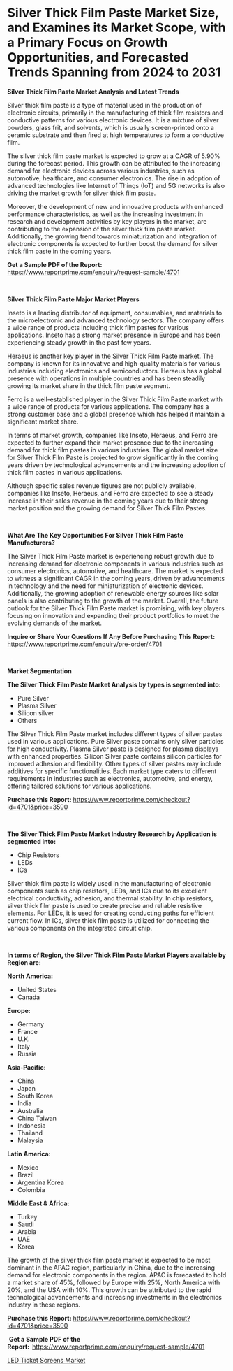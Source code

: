 <p><h1>Silver Thick Film Paste Market Size, and Examines its Market Scope, with a Primary Focus on Growth Opportunities, and Forecasted Trends Spanning from 2024 to 2031</h1></p><p><strong>Silver Thick Film Paste Market Analysis and Latest Trends</strong></p>
<p><p>Silver thick film paste is a type of material used in the production of electronic circuits, primarily in the manufacturing of thick film resistors and conductive patterns for various electronic devices. It is a mixture of silver powders, glass frit, and solvents, which is usually screen-printed onto a ceramic substrate and then fired at high temperatures to form a conductive film.</p><p>The silver thick film paste market is expected to grow at a CAGR of 5.90% during the forecast period. This growth can be attributed to the increasing demand for electronic devices across various industries, such as automotive, healthcare, and consumer electronics. The rise in adoption of advanced technologies like Internet of Things (IoT) and 5G networks is also driving the market growth for silver thick film paste.</p><p>Moreover, the development of new and innovative products with enhanced performance characteristics, as well as the increasing investment in research and development activities by key players in the market, are contributing to the expansion of the silver thick film paste market. Additionally, the growing trend towards miniaturization and integration of electronic components is expected to further boost the demand for silver thick film paste in the coming years.</p></p>
<p><strong>Get a Sample PDF of the Report:&nbsp;</strong> <a href="https://www.reportprime.com/enquiry/request-sample/4701">https://www.reportprime.com/enquiry/request-sample/4701</a></p>
<p>&nbsp;</p>
<p><strong>Silver Thick Film Paste Major Market Players</strong></p>
<p><p>Inseto is a leading distributor of equipment, consumables, and materials to the microelectronic and advanced technology sectors. The company offers a wide range of products including thick film pastes for various applications. Inseto has a strong market presence in Europe and has been experiencing steady growth in the past few years.</p><p>Heraeus is another key player in the Silver Thick Film Paste market. The company is known for its innovative and high-quality materials for various industries including electronics and semiconductors. Heraeus has a global presence with operations in multiple countries and has been steadily growing its market share in the thick film paste segment.</p><p>Ferro is a well-established player in the Silver Thick Film Paste market with a wide range of products for various applications. The company has a strong customer base and a global presence which has helped it maintain a significant market share.</p><p>In terms of market growth, companies like Inseto, Heraeus, and Ferro are expected to further expand their market presence due to the increasing demand for thick film pastes in various industries. The global market size for Silver Thick Film Paste is projected to grow significantly in the coming years driven by technological advancements and the increasing adoption of thick film pastes in various applications.</p><p>Although specific sales revenue figures are not publicly available, companies like Inseto, Heraeus, and Ferro are expected to see a steady increase in their sales revenue in the coming years due to their strong market position and the growing demand for Silver Thick Film Pastes.</p></p>
<p>&nbsp;</p>
<p><strong>What Are The Key Opportunities For Silver Thick Film Paste Manufacturers?</strong></p>
<p><p>The Silver Thick Film Paste market is experiencing robust growth due to increasing demand for electronic components in various industries such as consumer electronics, automotive, and healthcare. The market is expected to witness a significant CAGR in the coming years, driven by advancements in technology and the need for miniaturization of electronic devices. Additionally, the growing adoption of renewable energy sources like solar panels is also contributing to the growth of the market. Overall, the future outlook for the Silver Thick Film Paste market is promising, with key players focusing on innovation and expanding their product portfolios to meet the evolving demands of the market.</p></p>
<p><strong>Inquire or Share Your Questions If Any Before Purchasing This Report:</strong> <a href="https://www.reportprime.com/enquiry/pre-order/4701">https://www.reportprime.com/enquiry/pre-order/4701</a></p>
<p>&nbsp;</p>
<p><strong>Market Segmentation</strong></p>
<p><strong>The Silver Thick Film Paste Market Analysis by types is segmented into:</strong></p>
<p><ul><li>Pure Silver</li><li>Plasma Silver</li><li>Silicon silver</li><li>Others</li></ul></p>
<p><p>The Silver Thick Film Paste market includes different types of silver pastes used in various applications. Pure Silver paste contains only silver particles for high conductivity. Plasma Silver paste is designed for plasma displays with enhanced properties. Silicon Silver paste contains silicon particles for improved adhesion and flexibility. Other types of silver pastes may include additives for specific functionalities. Each market type caters to different requirements in industries such as electronics, automotive, and energy, offering tailored solutions for various applications.</p></p>
<p><strong>Purchase this Report:&nbsp;</strong><a href="https://www.reportprime.com/checkout?id=4701&price=3590">https://www.reportprime.com/checkout?id=4701&price=3590</a></p>
<p>&nbsp;</p>
<p><strong>The Silver Thick Film Paste Market Industry Research by Application is segmented into:</strong></p>
<p><ul><li>Chip Resistors</li><li>LEDs</li><li>ICs</li></ul></p>
<p><p>Silver thick film paste is widely used in the manufacturing of electronic components such as chip resistors, LEDs, and ICs due to its excellent electrical conductivity, adhesion, and thermal stability. In chip resistors, silver thick film paste is used to create precise and reliable resistive elements. For LEDs, it is used for creating conducting paths for efficient current flow. In ICs, silver thick film paste is utilized for connecting the various components on the integrated circuit chip.</p></p>
<p>&nbsp;</p>
<p><strong>In terms of Region, the Silver Thick Film Paste Market Players available by Region are:</strong></p>
<p>
    <p> <strong> North America: </strong>
        <ul>
            <li>United States</li>
            <li>Canada</li>
        </ul>
        </p> 
    <p> <strong> Europe: </strong>
        <ul>
            <li>Germany</li>
            <li>France</li>
            <li>U.K.</li>
            <li>Italy</li>
            <li>Russia</li>
        </ul>
        </p> 
    <p> <strong> Asia-Pacific: </strong>
        <ul>
            <li>China</li>
            <li>Japan</li>
            <li>South Korea</li>
            <li>India</li>
            <li>Australia</li>
            <li>China Taiwan</li>
            <li>Indonesia</li>
            <li>Thailand</li>
            <li>Malaysia</li>
        </ul>
        </p> 
    <p> <strong> Latin America: </strong>
        <ul>
            <li>Mexico</li>
            <li>Brazil</li>
            <li>Argentina Korea</li>
            <li>Colombia</li>
        </ul>
        </p> 
    <p> <strong> Middle East & Africa: </strong>
        <ul>
            <li>Turkey</li>
            <li>Saudi</li>
            <li>Arabia</li>
            <li>UAE</li>
            <li>Korea</li>
        </ul>
    </p>
    </p>
<p><p>The growth of the silver thick film paste market is expected to be most dominant in the APAC region, particularly in China, due to the increasing demand for electronic components in the region. APAC is forecasted to hold a market share of 45%, followed by Europe with 25%, North America with 20%, and the USA with 10%. This growth can be attributed to the rapid technological advancements and increasing investments in the electronics industry in these regions.</p></p>
<p><strong>Purchase this Report: </strong><a href="https://www.reportprime.com/checkout?id=4701&price=3590">https://www.reportprime.com/checkout?id=4701&price=3590</a></p>
<p>&nbsp;<strong>Get a Sample PDF of the Report:&nbsp;&nbsp;</strong><a href="https://www.reportprime.com/enquiry/request-sample/4701">https://www.reportprime.com/enquiry/request-sample/4701</a></p>
<p><strong></strong></p>
<p><p><a href="https://github.com/lbird53714/Market-Research-Report-List-4/blob/main/led-ticket-screens-market.md">LED Ticket Screens Market</a></p></p>